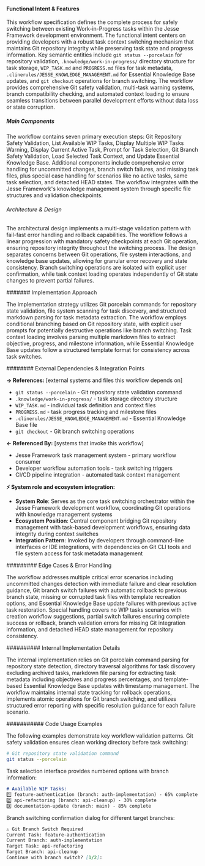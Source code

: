 <!-- CACHE_METADATA_START -->
<!-- Source File: {PROJECT_ROOT}/jesse-framework-mcp/jesse_framework_mcp/embedded_content/workflows/jesse_wip_task_switch.md -->
<!-- Cached On: 2025-07-06T11:51:12.205261 -->
<!-- Source Modified: 2025-06-26T12:39:06.867045 -->
<!-- Cache Version: 1.0 -->
<!-- CACHE_METADATA_END -->

#### Functional Intent & Features

This workflow specification defines the complete process for safely switching between existing Work-in-Progress tasks within the Jesse Framework development environment. The functional intent centers on providing developers with a robust task context switching mechanism that maintains Git repository integrity while preserving task state and progress information. Key semantic entities include `git status --porcelain` for repository validation, `.knowledge/work-in-progress/` directory structure for task storage, `WIP_TASK.md` and `PROGRESS.md` files for task metadata, `.clinerules/JESSE_KNOWLEDGE_MANAGEMENT.md` for Essential Knowledge Base updates, and `git checkout` operations for branch switching. The workflow provides comprehensive Git safety validation, multi-task warning systems, branch compatibility checking, and automated context loading to ensure seamless transitions between parallel development efforts without data loss or state corruption.

##### Main Components

The workflow contains seven primary execution steps: Git Repository Safety Validation, List Available WIP Tasks, Display Multiple WIP Tasks Warning, Display Current Active Task, Prompt for Task Selection, Git Branch Safety Validation, Load Selected Task Context, and Update Essential Knowledge Base. Additional components include comprehensive error handling for uncommitted changes, branch switch failures, and missing task files, plus special case handling for scenarios like no active tasks, same task selection, and detached HEAD states. The workflow integrates with the Jesse Framework's knowledge management system through specific file structures and validation checkpoints.

###### Architecture & Design

The architectural design implements a multi-stage validation pattern with fail-fast error handling and rollback capabilities. The workflow follows a linear progression with mandatory safety checkpoints at each Git operation, ensuring repository integrity throughout the switching process. The design separates concerns between Git operations, file system interactions, and knowledge base updates, allowing for granular error recovery and state consistency. Branch switching operations are isolated with explicit user confirmation, while task context loading operates independently of Git state changes to prevent partial failures.

####### Implementation Approach

The implementation strategy utilizes Git porcelain commands for repository state validation, file system scanning for task discovery, and structured markdown parsing for task metadata extraction. The workflow employs conditional branching based on Git repository state, with explicit user prompts for potentially destructive operations like branch switching. Task context loading involves parsing multiple markdown files to extract objective, progress, and milestone information, while Essential Knowledge Base updates follow a structured template format for consistency across task switches.

######## External Dependencies & Integration Points

**→ References:** [external systems and files this workflow depends on]
- `git status --porcelain` - Git repository state validation command
- `.knowledge/work-in-progress/` - task storage directory structure
- `WIP_TASK.md` - individual task definition and context files
- `PROGRESS.md` - task progress tracking and milestone files
- `.clinerules/JESSE_KNOWLEDGE_MANAGEMENT.md` - Essential Knowledge Base file
- `git checkout` - Git branch switching operations

**← Referenced By:** [systems that invoke this workflow]
- Jesse Framework task management system - primary workflow consumer
- Developer workflow automation tools - task switching triggers
- CI/CD pipeline integration - automated task context management

**⚡ System role and ecosystem integration:**
- **System Role**: Serves as the core task switching orchestrator within the Jesse Framework development workflow, coordinating Git operations with knowledge management systems
- **Ecosystem Position**: Central component bridging Git repository management with task-based development workflows, ensuring data integrity during context switches
- **Integration Pattern**: Invoked by developers through command-line interfaces or IDE integrations, with dependencies on Git CLI tools and file system access for task metadata management

######### Edge Cases & Error Handling

The workflow addresses multiple critical error scenarios including uncommitted changes detection with immediate failure and clear resolution guidance, Git branch switch failures with automatic rollback to previous branch state, missing or corrupted task files with template recreation options, and Essential Knowledge Base update failures with previous active task restoration. Special handling covers no WIP tasks scenarios with creation workflow suggestions, partial switch failures ensuring complete success or rollback, branch validation errors for missing Git integration information, and detached HEAD state management for repository consistency.

########## Internal Implementation Details

The internal implementation relies on Git porcelain command parsing for repository state detection, directory traversal algorithms for task discovery excluding archived tasks, markdown file parsing for extracting task metadata including objectives and progress percentages, and template-based Essential Knowledge Base updates with timestamp management. The workflow maintains internal state tracking for rollback operations, implements atomic operations for Git branch switching, and utilizes structured error reporting with specific resolution guidance for each failure scenario.

########### Code Usage Examples

The following examples demonstrate key workflow validation patterns. Git safety validation ensures clean working directory before task switching:

```bash
# Git repository state validation command
git status --porcelain
```

Task selection interface provides numbered options with branch information:

```markdown
# Available WIP Tasks:
1️⃣ feature-authentication (branch: auth-implementation) - 65% complete
2️⃣ api-refactoring (branch: api-cleanup) - 30% complete
3️⃣ documentation-update (branch: main) - 85% complete
```

Branch switching confirmation dialog for different target branches:

```markdown
⚠️ Git Branch Switch Required
Current Task: feature-authentication
Current Branch: auth-implementation
Target Task: api-refactoring
Target Branch: api-cleanup
Continue with branch switch? [1/2]:
```